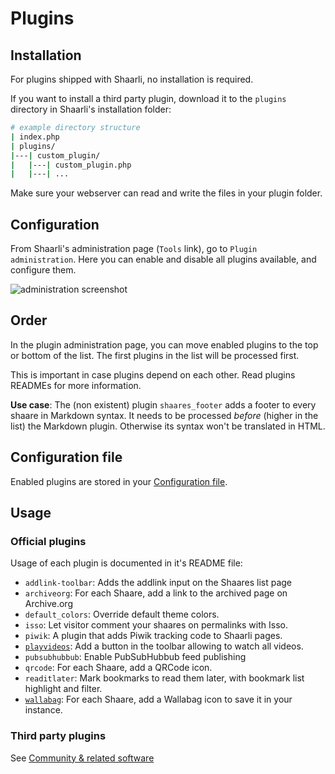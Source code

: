 # Plugins

## Installation

For plugins shipped with Shaarli, no installation is required.

If you want to install a third party plugin, download it to the `plugins` directory in Shaarli's installation folder:

```bash
# example directory structure
| index.php
| plugins/
|---| custom_plugin/
|   |---| custom_plugin.php
|   |---| ...

```

Make sure your webserver can read and write the files in your plugin folder.


## Configuration

From Shaarli's administration page (`Tools` link), go to `Plugin administration`. Here you can enable and disable all plugins available, and configure them.

![administration screenshot](https://camo.githubusercontent.com/5da68e191969007492ca0fbeb25f3b2357b748cc/687474703a2f2f692e696d6775722e636f6d2f766837544643712e706e67)


## Order

In the plugin administration page, you can move enabled plugins to the top or bottom of the list. The first plugins in the list will be processed first.

This is important in case plugins depend on each other. Read plugins READMEs for more information.

**Use case**: The (non existent) plugin `shaares_footer` adds a footer to every shaare in Markdown syntax. It needs to be processed *before* (higher in the list) the Markdown plugin. Otherwise its syntax won't be translated in HTML.


## Configuration file

Enabled plugins are stored in your [Configuration file](Shaarli-configuration.md).

## Usage

### Official plugins

Usage of each plugin is documented in it's README file:

 * `addlink-toolbar`: Adds the addlink input on the Shaares list page
 * `archiveorg`: For each Shaare, add a link to the archived page on Archive.org
 * `default_colors`: Override default theme colors.
 * `isso`: Let visitor comment your shaares on permalinks with Isso.
 * `piwik`: A plugin that adds Piwik tracking code to Shaarli pages.
 * [`playvideos`](https://github.com/shaarli/Shaarli/blob/master/plugins/playvideos/README.md): Add a button in the toolbar allowing to watch all videos.
 * `pubsubhubbub`: Enable PubSubHubbub feed publishing
 * `qrcode`: For each Shaare, add a QRCode icon.
 * `readitlater`: Mark bookmarks to read them later, with bookmark list highlight and filter.
 * [`wallabag`](https://github.com/shaarli/Shaarli/blob/master/plugins/wallabag/README.md):  For each Shaare, add a Wallabag icon to save it in your instance.


### Third party plugins

See [Community & related software](https://shaarli.readthedocs.io/en/master/Community-and-related-software/)
